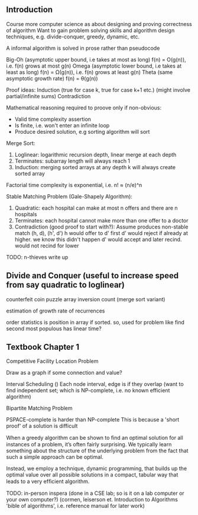 <!-- SPDX-License-Identifier: zlib-acknowledgement -->
## Introduction
Course more computer science as about designing and proving correctness of algorithm
Want to gain problem solving skills and algorithm design techniques, e.g. divide-conquer, greedy, dynamic, etc.

A informal algorithm is solved in prose rather than pseudocode

Big-Oh (asymptotic upper bound, i.e takes at most as long)
f(n) = O(g(n)), i.e. f(n) grows at most g(n)
Omega (asymptotic lower bound, i.e takes at least as long)
f(n) = Ω(g(n)), i.e. f(n) grows at least g(n)
Theta (same asymptotic growth rate)
f(n) = θ(g(n))

Proof ideas:
Induction (true for case k, true for case k+1 etc.) (might involve partial/infinite sums)
Contradiction

Mathematical reasoning required to proove only if non-obvious:
  * Valid time complexity assertion
  * Is finite, i.e. won't enter an infinite loop
  * Produce desired solution, e.g sorting algorithm will sort

Merge Sort:
1. Loglinear: logarithmic recursion depth, linear merge at each depth
2. Terminates: subarray length will always reach 1
3. Induction: merging sorted arrays at any depth k will always create sorted array

Factorial time complexity is exponential, i.e. n! ≈ (n/e)^n

Stable Matching Problem (Gale-Shapely Algorithm):
1. Quadratic: each hospital can make at most n offers and there are n hospitals
2. Terminates: each hospital cannot make more than one offer to a doctor
3. Contradiction (good proof to start with?): 
   Assume produces non-stable match (h, d), (h', d')
   h would offer to d' first
   d' would reject if already at higher. we know this didn't happen
   d' would accept and later recind. would not recind for lower

TODO: n-thieves write up

## Divide and Conquer (useful to increase speed from say quadratic to loglinear)
counterfeit coin puzzle
array inversion count (merge sort variant)

estimation of growth rate of recurrences

order statistics is position in array if sorted.
so, used for problem like find second most populous
has linear time?


## Textbook Chapter 1
Competitive Facility Location Problem

Draw as a graph if some connection and value?

Interval Scheduling ()
Each node interval, edge is if they overlap
(want to find independent set; which is NP-complete, i.e. no known efficient algorithm)

Bipartite Matching Problem

PSPACE-complete is harder than NP-complete
This is because a 'short proof' of a solution is difficult

When a greedy algorithm can be shown to ﬁnd an optimal solution for all instances of a problem, it’s often fairly
surprising. We typically learn something about the structure of the underlying
problem from the fact that such a simple approach can be optimal.

Instead, we employ a technique, dynamic programming, that builds up the
optimal value over all possible solutions in a compact, tabular way that leads
to a very efﬁcient algorithm.


TODO: in-person inspera (done in a CSE lab; so is it on a lab computer or your own computer?)
(cormen, leiserson et. Introduction to Algorithms 'bible of algorithms', i.e. reference manual for later work)
